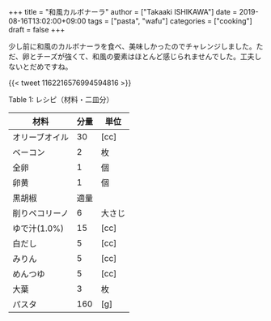 +++
title = "和風カルボナーラ"
author = ["Takaaki ISHIKAWA"]
date = 2019-08-16T13:02:00+09:00
tags = ["pasta", "wafu"]
categories = ["cooking"]
draft = false
+++

少し前に和風のカルボナーラを食べ、美味しかったのでチャレンジしました。ただ、卵とチーズが強くて、和風の要素はほとんど感じられませんでした。工夫しないとだめですね。

{{< tweet 1162216576994594816 >}}

<div class="table-caption">
  <span class="table-number">Table 1</span>:
  レシピ（材料・二皿分）
</div>

| 材料      | 分量 | 単位 |
|---------|----|----|
| オリーブオイル | 30  | [cc] |
| ベーコン  | 2   | 枚   |
| 全卵      | 1   | 個   |
| 卵黄      | 1   | 個   |
| 黒胡椒    | 適量 |      |
| 削りペコリーノ | 6   | 大さじ |
| ゆで汁(1.0%) | 15  | [cc] |
| 白だし    | 5   | [cc] |
| みりん    | 5   | [cc] |
| めんつゆ  | 5   | [cc] |
| 大葉      | 3   | 枚   |
| パスタ    | 160 | [g]  |
